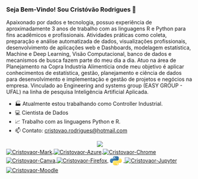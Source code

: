 ### Seja Bem-Vindo! Sou Cristóvão Rodrigues 👋

Apaixonado por dados e tecnologia, possuo experiência de aproximadamente 3 anos de trabalho com as linguagens R e Python para fins acadêmicos e profissionais. Atividades práticas como coleta, preparação e análise automatizada de dados, visualizações profissionais, desenvolvimento de aplicações web e Dashboards, modelagem estatística, Machine e Deep Learning, Visão Computacional, banco de dados e mecanismos de busca fazem parte do meu dia a dia. Atuo na área de Planejamento na Copra Industria Alimentícia onde meu objetivo é aplicar conhecimentos de estatística, gestão, planejamento e ciência de dados para desenvolvimento e implementação e gestão de projetos e negócios na empresa. Vinculado ao Engineering and systems group (EASY GROUP - UFAL) na linha de pesquisa Inteligência Artificial Aplicada.

- 🏭 Atualmente estou trabalhando como Controller Industrial.
- 💻 Cientista de Dados
- 📈 Trabalho com as linguagens Python e R.
- 📫 Contato: cristovao.rodrigues@hotmail.com


<div align="center">
  <a href="https://github.com/cristovaor">
  <img height="180em" src="https://github-readme-stats.vercel.app/api?username=cristovaor&show_icons=true&theme=dracula&include_all_commits=true&count_private=true"/>
  
</div>
  
<div style="display: inline_block><br>
  <img align="center" alt="Cristovaor-RStudio" height="30" width="40" src="https://cdn.jsdelivr.net/gh/devicons/devicon/icons/rstudio/rstudio-original.svg" />
  <img align="center" alt="Cristovaor-Mark" height="30" width="40" src="https://cdn.jsdelivr.net/gh/devicons/devicon/icons/markdown/markdown-original.svg" />  
  <img align="center" alt="Cristovaor-Azure" height="30" width="40" src="https://cdn.jsdelivr.net/gh/devicons/devicon/icons/azure/azure-original-wordmark.svg" />
  <img align="center" alt="Cristovaor-Chrome" height="30" width="40" src="https://cdn.jsdelivr.net/gh/devicons/devicon/icons/chrome/chrome-original.svg" />
  <img align="center" alt="Cristovaor-Canva" height="30" width="40" src="https://cdn.jsdelivr.net/gh/devicons/devicon/icons/canva/canva-original.svg" />
  <img align="center" alt="Cristovaor-Firefox" height="30" width="40" src="https://cdn.jsdelivr.net/gh/devicons/devicon/icons/firefox/firefox-original.svg" />
  <img align="center" alt="Cristovaor-Python" height="30" width="40" src="https://raw.githubusercontent.com/devicons/devicon/master/icons/python/python-original.svg">
  <img align="center" alt="Cristovaor-Jupyter" height="30" width="40" src="https://cdn.jsdelivr.net/gh/devicons/devicon/icons/jupyter/jupyter-original-wordmark.svg" />
  <img align="center" alt="Cristovaor-Moodle" height="30" width="40" src="https://cdn.jsdelivr.net/gh/devicons/devicon/icons/moodle/moodle-original.svg" />
                                                                                                                                                  
</div>
